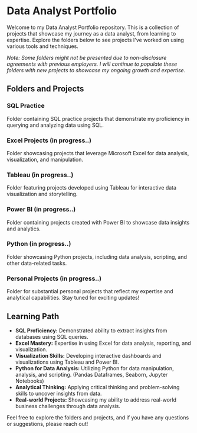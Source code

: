 # Data Analyst Portfolio

Welcome to my Data Analyst Portfolio repository. This is a collection of projects that showcase my journey as a data analyst, from learning to expertise.
Explore the folders below to see projects I've worked on using various tools and techniques.

*Note: Some folders might not be presented due to non-disclosure agreements with previous employers. I will continue to populate these folders with new projects to showcase my ongoing growth and expertise.*

## Folders and Projects

### SQL Practice
Folder containing SQL practice projects that demonstrate my proficiency in querying and analyzing data using SQL.

### Excel Projects (in progress..)
Folder showcasing projects that leverage Microsoft Excel for data analysis, visualization, and manipulation.

### Tableau (in progress..)
Folder featuring projects developed using Tableau for interactive data visualization and storytelling.

### Power BI (in progress..)
Folder containing projects created with Power BI to showcase data insights and analytics.

### Python (in progress..)
Folder showcasing Python projects, including data analysis, scripting, and other data-related tasks.

### Personal Projects (in progress..)
Folder for substantial personal projects that reflect my expertise and analytical capabilities. Stay tuned for exciting updates!

## Learning Path

- **SQL Proficiency:** Demonstrated ability to extract insights from databases using SQL queries.
- **Excel Mastery:** Expertise in using Excel for data analysis, reporting, and visualization.
- **Visualization Skills:** Developing interactive dashboards and visualizations using Tableau and Power BI.
- **Python for Data Analysis:** Utilizing Python for data manipulation, analysis, and scripting. (Pandas Dataframes, Seaborn,  Jupyter Notebooks)
- **Analytical Thinking:** Applying critical thinking and problem-solving skills to uncover insights from data.
- **Real-world Projects:** Showcasing my ability to address real-world business challenges through data analysis.


Feel free to explore the folders and projects, and if you have any questions or suggestions, please reach out!


